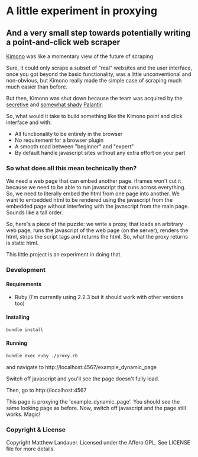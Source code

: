 # A little experiment in proxying
## And a very small step towards potentially writing a point-and-click web scraper

[Kimono](https://www.kimonolabs.com/) was like a momentary view of the future of scraping

Sure, it could only scrape a subset of "real" websites and the user interface, once
you got beyond the basic functionality, was a little unconventional and non-obvious,
but Kimono really made the simple case of scraping much much easier than before.

But then, Kimono was shut down because the team was acquired by the [secretive](http://www.cnbc.com/2015/12/24/palantir-technologies-silicon-valleys-most-secretive-startup-raises-880-million.html) and
[somewhat shady](http://www.forbes.com/sites/andygreenberg/2013/08/14/agent-of-intelligence-how-a-deviant-philosopher-built-palantir-a-cia-funded-data-mining-juggernaut/2/#7ab791044267) [Palantir](https://www.palantir.com/).

So, what would it take to build something like the Kimono point and click interface and with:

* All functionality to be entirely in the browser
* No requirement for a browser plugin
* A smooth road between "beginner" and "expert"
* By default handle javascript sites without any extra effort on your part

### So what does all this mean technically then?

We need a web page that can embed another page. iframes won't cut it because we need to be able to run javascript that runs across everything. So, we need to literally embed the html from one page into another. We want to embedded html to be rendered using the javascript from the embedded page without interfering with the javascript from the main page. Sounds like a tall order.

So, here's a piece of the puzzle: we write a proxy, that loads an arbitrary web page, runs the javascript of the web page (on the server), renders the html, strips the script tags and returns the html. So, what the proxy returns is static html.

This little project is an experiment in doing that.

### Development

#### Requirements

* Ruby (I'm currently using 2.2.3 but it should work with other versions too)

#### Installing
```bash
bundle install
```

#### Running

```bash
bundle exec ruby ./proxy.rb
```

and navigate to http://localhost:4567/example_dynamic_page

Switch off javascript and you'll see the page doesn't fully load.

Then, go to
http://localhost:4567

This page is proxying the 'example_dynamic_page'. You should see the same looking page as before. Now, switch off javascript and the page still works. Magic!


### Copyright & License

Copyright Matthew Landauer. Licensed under the Affero GPL. See LICENSE file for more details.
